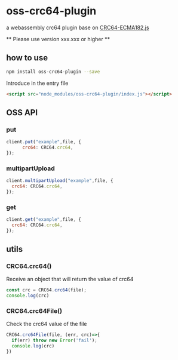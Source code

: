 # oss-crc64-plugin
a webassembly crc64 plugin
base on [CRC64-ECMA182.js](https://www.npmjs.com/package/crc64-ecma182.js)

 ** Please use version xxx.xxx or higher **

## how to use

```bash
npm install oss-crc64-plugin --save
```

Introduce in the entry file
```html
<script src="node_modules/oss-crc64-plugin/index.js"></script>
```

## OSS API

### put
```javascript
client.put("example",file, {
      crc64: CRC64.crc64,
});
```

### multipartUpload
```javascript
client.multipartUpload("example",file, {
  crc64: CRC64.crc64,
});
```

### get
```javascript
client.get("example",file, {
  crc64: CRC64.crc64,
});
```


## utils

### CRC64.crc64()
Receive an object that will return the value of crc64

```javascript
const crc = CRC64.crc64(file);
console.log(crc)
```


### CRC64.crc64File()
Check the crc64 value of the file

```javascript
CRC64.crc64File(file, (err, crc)=>{
  if(err) throw new Error('fail');
  console.log(crc)
})
```
